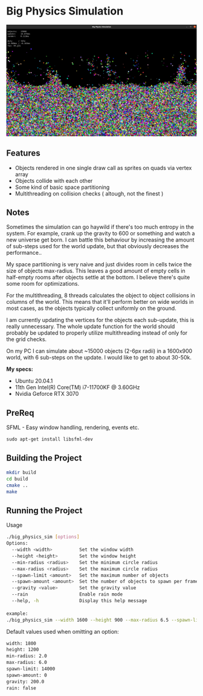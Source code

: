 # Big Physics Simulation

![screenshot](./screenshot.png)

## Features
* Objects rendered in one single draw call as sprites on quads via vertex array
* Objects collide with each other
* Some kind of basic space partitioning
* Multithreading on collision checks ( altough, not the finest )

## Notes
Sometimes the simulation can go haywild if there's too much entropy in the system. For example, crank up the gravity to 600 or something and watch a new universe get born. I can battle this behaviour by increasing the amount of sub-steps used for the world update, but that obviously decreases the performance..

My space partitioning is very naive and just divides room in cells twice the size of objects max-radius. This leaves a good amount of empty cells in half-empty rooms after objects settle at the bottom. I believe there's quite some room for optimizations.

For the multithreading, 8 threads calculates the object to object collisions in columns of the world. This means that it'll perform better on wide worlds in most cases, as the objects typically collect uniformly on the ground.

I am currently updating the vertices for the objects each sub-update, this is really unnecessary. The whole update function for the world should probably be updated to properly utilize multithreading instead of only for the grid checks.

On my PC I can simulate about ~15000 objects (2-6px radii) in a 1600x900 world, with 6 sub-steps on the update. I would like to get to about 30-50k.

__My specs:__
* Ubuntu 20.04.1
* 11th Gen Intel(R) Core(TM) i7-11700KF @ 3.60GHz
* Nvidia Geforce RTX 3070

## PreReq
SFML - Easy window handling, rendering, events etc.
```
sudo apt-get install libsfml-dev
```

## Building the Project

```bash
mkdir build
cd build
cmake ..
make
```

## Running the Project
Usage

```bash
./big_physics_sim [options]
Options:
  --width <width>          Set the window width
  --height <height>        Set the window height
  --min-radius <radius>    Set the minimum circle radius
  --max-radius <radius>    Set the maximum circle radius
  --spawn-limit <amount>   Set the maximum number of objects
  --spawn-amount <amount>  Set the number of objects to spawn per frame (0 = spawn all objects at once)
  --gravity <value>        Set the gravity value
  --rain                   Enable rain mode
  --help, -h               Display this help message

example:
./big_physics_sim --width 1600 --height 900 --max-radius 6.5 --spawn-limit 16000 --spawn-amount 25 --rain
```

Default values used when omitting an option:
```bash
width: 1800
height: 1200
min-radius: 2.0
max-radius: 6.0
spawn-limit: 14000
spawn-amount: 0
gravity: 200.0
rain: false
```